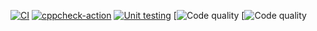 [![CI](https://github.com/Chelli-Satish/stepin_Contact-management-system/actions/workflows/build.yml/badge.svg)](https://github.com/Chelli-Satish/stepin_Contact-management-system/actions/workflows/build.yml)
[![cppcheck-action](https://github.com/Chelli-Satish/stepin_Contact-management-system/actions/workflows/cppcheck.yml/badge.svg)](https://github.com/Chelli-Satish/stepin_Contact-management-system/actions/workflows/cppcheck.yml)
[![Unit testing](https://github.com/Chelli-Satish/stepin_Contact-management-system/actions/workflows/unit%20testing.yml/badge.svg)](https://github.com/Chelli-Satish/stepin_Contact-management-system/actions/workflows/unit%20testing.yml)
[![Code quality](https://www.code-inspector.com/project/28171/score/svg)
[![Code quality](https://www.code-inspector.com/project/28171/status/svg)
